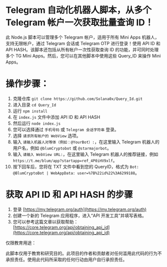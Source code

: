 # Telegram 自动化机器人脚本，从多个 Telegram 帐户一次获取批量查询 ID！

此 Node.js 脚本可以管理多个 Telegram 帐户，适用于所有 Mini Apps 机器人，支持无限帐户，通过 Telegram 会话或 Telegram OTP 进行登录！使用 API ID 和 API HASH。该脚本还包括从所有帐户一次性获取查询 ID 的功能，并可同时处理多个 TG Mini Apps。然后，您可以在其他脚本中使用这些 Query_ID 来操作 Mini Apps。



# 操作步骤：

1. 克隆仓库 `git clone https://github.com/Solana0x/Query_Id.git`
2. 进入目录 `cd Query_Id`
3. 运行 `npm install`
4. 在 `index.js` 文件中添加 API ID 和 API HASH
5. 然后运行 `node index.js`
6. 您可以选择通过 `手机号码` 或 `Telegram 会话字符串` 登录。
7. 选择 `请求所有帐户的 WebView` 选项。
8. 输入 `请输入机器人对等体（例如：@YourBot）:`，在这里输入 Telegram 机器人的用户名，例如 `@blumCryptobot` 或 `@starmajorbot`。
9. 输入 `请输入 WebView URL:`，在这里输入 Telegram 机器人的推荐链接，例如 `https://t.me/blum/app?startapp=ref_4P0iHV9xlf`。
10. 按下回车后，您将在 TXT 文件中看到您的 QueryID，格式为 `Bot: @BlumCryptoBot | WebAppData: user=%7B%22id%22%3A6299188`。

# 获取 API ID 和 API HASH 的步骤

1. 登录 [https://my.telegram.org/auth](https://my.telegram.org/auth)
2. 创建一个新的 Telegram 应用程序，进入“API 开发工具”并填写表格。
3. 您可以参考这篇文章以获取帮助：[https://core.telegram.org/api/obtaining_api_id](https://core.telegram.org/api/obtaining_api_id)

仅限教育用途：

此脚本仅用于教育和研究目的。此项目的作者和贡献者对任何滥用此代码的行为不承担责任。使用此代码所采取的任何行动由用户自行承担责任。


